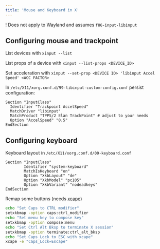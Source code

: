 ```yaml
---
title: 'Mouse and Keyboard in X'
---
```


! Does not apply to Wayland and assumes `f86-input-libinput`

## Configuring mouse and trackpoint

List devices with `xinput --list`

List props of a device with `xinput --list-props <DEVICE_ID>`

Set acceleration with `xinput --set-prop <DEVICE ID> 'libinput Accel Speed' <ACC FACTOR>`
    
In `/etc/X11/xorg.conf.d/99-libinput-custom-config.conf` persist configuration:
    
```
Section "InputClass"
  Identifier "Trackpoint AccelSpeed"
  MatchDriver "libinput"
  MatchProduct "TPPS/2 Elan TrackPoint" # adjust to your needs
  Option "AccelSpeed" "0.5"
EndSection
```

## Configuring keyboard

Keyboard layout in `/etc/X11/xorg.conf.d/00-keyboard.conf`

```
Section "InputClass"
        Identifier "system-keyboard"
        MatchIsKeyboard "on"
        Option "XkbLayout" "de"
        Option "XkbModel" "pc105"
        Option "XkbVariant" "nodeadkeys"
EndSection
```
    
Remap some buttons (needs [xcape](https://github.com/alols/xcape))
```sh
echo "Set Caps to CTRL modifier"
setxkbmap -option caps:ctrl_modifier
echo "Set menu key to compose key"
setxkbmap -option compose:menu
echo "Set Ctrl Alt Bksp to terminate X session"
setxkbmap -option terminate:ctrl_alt_bksp
echo "Set Caps_Lock to ESC with xcape"
xcape -e "Caps_Lock=Escape"
```
